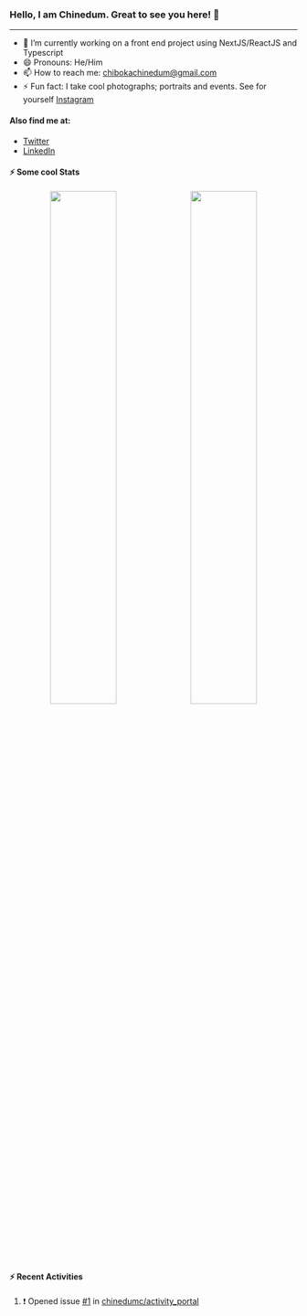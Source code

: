 ### Hello, I am Chinedum. Great to see you here! 👋
---


- 🔭 I’m currently working on a front end project using NextJS/ReactJS and Typescript 
- 😄 Pronouns: He/Him
- 📫 How to reach me: chibokachinedum@gmail.com
- ⚡ Fun fact: I take cool photographs; portraits and events. See for yourself [Instagram](https://instagram.com/misterciicii)

#### Also find me at:
- [Twitter](https://twitter.com/griinglassis)
- [LinkedIn](linkedin.com/in/chinedum-chiboka-bb56a914)
<!--
**chinedumc/chinedumc** is a ✨ _special_ ✨ repository because its `README.md` (this file) appears on your GitHub profile.

Here are some ideas to get you started:

- 🌱 I’m currently learning NodeJS and Android Mobile development
- 👯 I’m looking to collaborate on open source front end projects
- 🤔 I’m looking for help with ...
- 💬 Ask me about getting your github account to look cool like mine


-->


#### :zap: Some cool Stats
<p align="center">
  <img width="48%" src="https://github-readme-stats.vercel.app/api?username=chinedumc&show_icons=true&theme=tokyonight" />
  <img width="48%" src="https://github-readme-streak-stats.herokuapp.com/?user=chinedumc&show_icons=true&theme=tokyonight" />
</p>



#### :zap: Recent Activities
<!--START_SECTION:activity-->
1. ❗️ Opened issue [#1](https://github.com/chinedumc/activity_portal/issues/1) in [chinedumc/activity_portal](https://github.com/chinedumc/activity_portal)
<!--END_SECTION:activity-->
